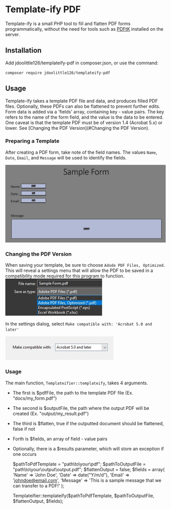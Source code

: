 # Template-ify PDF

Template-ify is a small PHP tool to fill and flatten PDF forms programmatically, without the need for tools such as [PDFtK](https://www.pdflabs.com/tools/pdftk-the-pdf-toolkit/) installed on the server.

## Installation

Add jdoolittle126/templateify-pdf in composer.json, or use the command:

    composer require jdoolittle126/templateify-pdf

## Usage

Template-ify takes a template PDF file and data, and produces filled PDF files. Optionally, these PDFs can also be flattened to prevent further edits. Form data is added via a 'fields' array, containing key - value pairs. The key refers to the name of the form field, and the value is the data to be entered. One caveat is that the template PDF must be of version 1.4
(Acrobat 5.x) or lower. See [Changing the PDF Version](#Changing the PDF Version).

### Preparing a Template

After creating a PDF form, take note of the field names. The values `Name`, `Date`, `Email`, and `Message` will be used to identify the fields.

![Example of Sample Form](docs/demo-form.jpg)

### Changing the PDF Version

When saving your template, be sure to choose `Adode PDF Files, Optimized`. This will reveal a settings menu that will allow the PDF to be saved in a compatibility mode required for this program to function.
![Form Saving Options](docs/demo-save.jpg)

In the settings dialog, select `Make compatible with: 'Acrobat 5.0 and later'`

![Sample Form](docs/demo-version.jpg)

### Usage

The main function, `Templateifier::templateify`, takes 4 arguments. 

- The first is $pdfFile, the path to the template PDF file (Ex. "docs/my_form.pdf")
- The second is $outputFile, the path where the output PDF will be created (Ex. "output/my_result.pdf")
- The third is $flatten, true if the outputted document should be flattened, false if not
- Forth is $fields, an array of field - value pairs
- Optionally, there is a $results parameter, which will store an exception if one occurs



    $pathToPdfTemplate = "path\\to\\your\\pdf";
    $pathToOutputFile = "path\\to\\your\\output\\output.pdf";
    $flattenOutput = false;
    $fields = array(
        'Name' => 'John Doe',
        'Date' => date("Y/m/d"),
        'Email' => 'johndoe@email.com',
        'Message' => 'This is a sample message that we can transfer to a PDF!'
    );

    Templateifier::templateify($pathToPdfTemplate, $pathToOutputFile, $flattenOutput, $fields);
